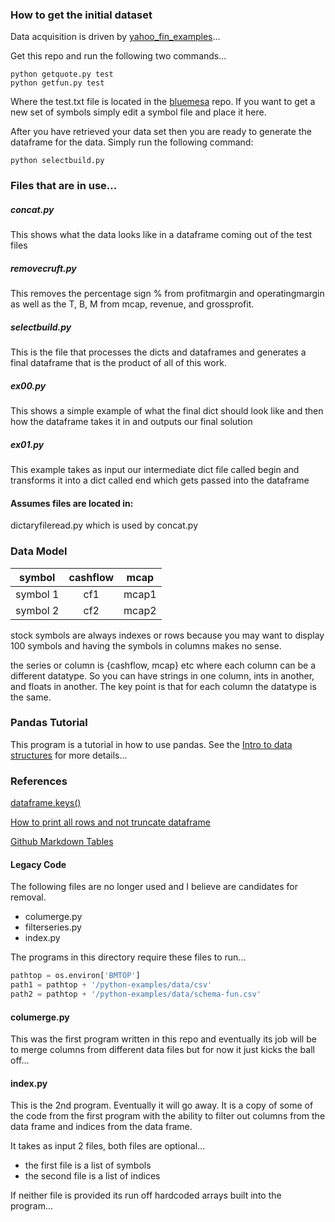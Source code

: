 
### How to get the initial dataset

Data acquisition is driven by [yahoo_fin_examples](https://github.com/stormasm/yahoo_fin_examples)...

Get this repo and run the following two commands...

```
python getquote.py test
python getfun.py test
```

Where the test.txt file is located in the [bluemesa](https://github.com/stormasm/bluemesa/tree/master/config/symbols) repo.  If you want to get a new set of symbols simply edit a symbol file and place it here.

After you have retrieved your data set then you are ready to generate the dataframe for the data.  Simply run the following command:

```
python selectbuild.py
```

### Files that are in use...

##### concat.py

This shows what the data looks like in a dataframe coming out of the test files

##### removecruft.py

This removes the percentage sign % from profitmargin and operatingmargin as well as the T, B, M from mcap, revenue, and grossprofit.

##### selectbuild.py

This is the file that processes the dicts and dataframes and generates
a final dataframe that is the product of all of this work.

##### ex00.py

This shows a simple example of what the final dict should look like
and then how the dataframe takes it in and outputs our final solution

##### ex01.py

This example takes as input our intermediate dict file called begin
and transforms it into a dict called end which gets passed into the dataframe

#### Assumes files are located in:

dictaryfileread.py which is used by concat.py

### Data Model

| symbol | cashflow | mcap |
| :----: | :------: | :--: |
| symbol 1 | cf1 | mcap1 |
| symbol 2 | cf2 | mcap2 |

stock symbols are always indexes or rows because you may want to display 100 symbols and having the symbols in columns makes no sense.

the series or column is {cashflow, mcap} etc where each column can be a different datatype.  So you can have strings in one column, ints in another, and floats in another.  The key point is that for each column the datatype is the same.

### Pandas Tutorial

This program is a tutorial in how to use pandas.
See the
[Intro to data structures](https://pandas.pydata.org/docs/user_guide/dsintro.html) for more details...


### References

[dataframe.keys()](https://www.geeksforgeeks.org/python-pandas-dataframe-keys/)

[How to print all rows and not truncate dataframe](https://thispointer.com/python-pandas-how-to-display-full-dataframe-i-e-print-all-rows-columns-without-truncation/)

[Github Markdown Tables](https://www.pluralsight.com/guides/working-tables-github-markdown)

#### Legacy Code

The following files are no longer used and I believe are candidates for removal.

* columerge.py
* filterseries.py
* index.py


The programs in this directory require these files to run...

```python
pathtop = os.environ['BMTOP']
path1 = pathtop + '/python-examples/data/csv'
path2 = pathtop + '/python-examples/data/schema-fun.csv'
```

#### columerge.py
This was the first program written in this repo and eventually
its job will be to merge columns from different data files but
for now it just kicks the ball off...

#### index.py
This is the 2nd program.  Eventually it will go away.  It is
a copy of some of the code from the first program with the ability to filter out
columns from the data frame and indices from the data frame.

It takes as input 2 files, both files are optional...
* the first file is a list of symbols
* the second file is a list of indices

If neither file is provided its run off hardcoded arrays
built into the program...
